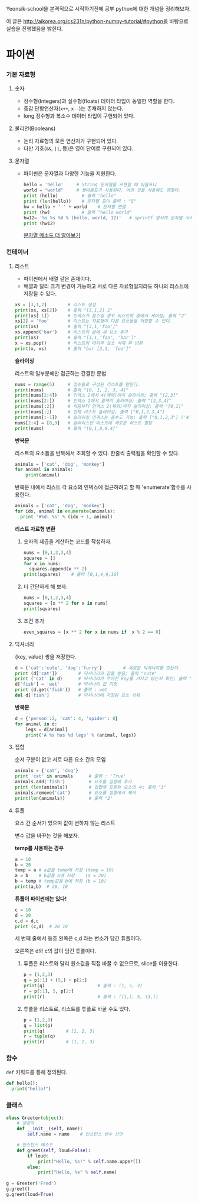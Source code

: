 Yeonsik-school을 본격적으로 시작하기전에 공부 python에 대한 개념을 정리해보자.

이 글은 http://aikorea.org/cs231n/python-numpy-tutorial/#python을 바탕으로 실습을 진행했음을 밝힌다.

# 파이썬

### 기본 자료형

1. 숫자

   - 정수형(Integers)과 실수형(floats) 데이터 타입이 동일한 역할을 한다.
   - 증감 단항연산자(`x++`, `x--`)는 존재하지 않는다.
   - long 정수형과 복소수 데이터 타입이 구현되어 있다.

2. 불리언(Booleans)

   - 논리 자료형의 모든 연산자가 구현되어 있다.
   - 다만 기호(`&&`, `||`, 등)은 영어 단어로 구현되어 있다.

3. 문자열

   - 파이썬은 문자열과 다양한 기능을 지원한다.

     ```python
     hello = 'hello'     # String 문자열을 포현할 때 따옴표나
     world = "world"     # 쌍따옴표가 사용된다. 어떤 것을 사용해도 괜찮다.
     print (hello)         # 출력 "hello"
     print (len(hello))    # 문자열 길이 출력 : "5"
     hw = hello + ' ' + world    # 문자열 연결
     print (hw)            # 출력 "hello world"
     hw12= '%s %s %d % (hello, world, 12)'   # sprintf 방식의 문자열 서식 지정
     print (hw12)
     ```

     [문자열 메소드 더 알아보기](https://docs.python.org/2/library/stdtypes.html#string-methods)

### 컨테이너

1. 리스트

   - 파이썬에서 배열 같은 존재이다.
   - 배열과 달리 크기 변경이 가능하고 서로 다른 자료형일지라도 하나의 리스트에 저장될 수 있다.

   ```python
   xs = [3,1,2]        # 리스트 생성
   print(xs, xs[2])    # 출력 "[3,1,2] 2"
   print(xs[-1])       # 인덱스가 음수일 경우 리스트의 끝에서 세어짐; 출력 "2"
   xs[2] = 'foo'       # 리스트는 자료형이 다른 요소들을 저장할 수 있다.
   print(xs)           # 출력 "[3,1,'foo']"
   xs.append('bar')    # 리스트의 끝에 새 요소 추가
   print(xs)           # 출력 "[3,1,'foo', 'bar']"
   x = xs.pop()        # 리스트의 마지막 요소 삭제 후 반환
   print(x, xs)        # 출력 "bar [3,1, 'foo']"
   ```

   **슬라이싱**

   리스트의 일부분에만 접근하는 간결한 문법

   ```python
   nums = range(5)     # 정수들로 구성된 리스트를 만든다.
   print(nums)         # 출력 "[0, 1, 2, 3, 4]"
   print(nums[2:4])    # 인덱스 2에서 4(제외)까지 슬리이싱; 출력 "[2,3]"
   print(nums[2:])     # 인덱스 2에서 끝까지 슬라이싱; 출력 "[2,3,4]"
   print(nums[:2])     # 처음부터 인덱스 2(제외)까지 슬라이싱; 출력 "[0,1]"
   print(nums[:])      # 전체 리스트 슬라이싱; 출력 ["0,1,2,3,4"]
   print(nums[:-1])    # 슬라이싱 인덱스는 음수도 가능; 출력 ["0,1,2,3"] ('4'를 제외하고)
   nums[2:4] = [8,9]   # 슬라이스된 리스트에 새로운 리스트 할당
   print(nums)         # 출력 "[0,1,8,9,4]"
   ```

   **반복문**

   리스트의 요소들을 반복해서 조회할 수 있다. 한줄씩 출력됨을 확인할 수 있다.

   ```python
   animals = ['cat', 'dog', 'monkey']
   for animal in animals:
       print(animal)
   ```

   반복문 내에서 리스트 각 요소의 인덱스에 접근하려고 할 때 'enumerate'함수를 사용한다.

   ```python
   animals = ['cat', 'dog', 'monkey']
   for idx, animal in enumerate(animals):
     print '#%d: %s' % (idx + 1, animal)
   ```

   **리스트 자료형 변환**

   1. 숫자의 제곱을 계산하는 코드를 작성하자.

      ```python
      nums = [0,1,2,3,4]
      squares = []
      for x in nums:
        squares.append(x ** 2)
      print(squares)	# 출력 [0,1,4,9,16]
      ```

   2. 더 간단하게 해 보자.

      ```python
      nums = [0,1,2,3,4]
      squares = [x ** 2 for x in nums]
      print(squares)
      ```

   3. 조건 추가

      ```python
      even_squares = [x ** 2 for x in nums if  x % 2 == 0]
      ```

2. 딕셔너리

   {key, value} 쌍을 저장한다.

   ```python
   d = {'cat':'cute', 'dog':'furry'}		# 새로운 딕셔너리를 만든다.
   print (d['cat'])        # 딕셔너리의 값을 받음; 출력 "cute"
   print ('cat' in d)      # 딕셔너리가 주어진 key를 가지고 있는지 확인; 출력 "True"
   d['fish'] = 'wet'       # 딕셔너리 값 지정
   print (d.get('fish'))   # 출력 : wet
   del d['fish']           # 딕셔너리에 저장된 요소 삭제
   ```

   **반복문**

   ```python
   d = {'person':2, 'cat': 4, 'spider': 8}
   for animal in d:
       legs = d[animal]
       print('A %s has %d legs' % (animal, legs))
   ```

3. 집합

   순서 구분이 없고 서로 다른 요소 간의 모임

   ```python
   animals = {'cat', 'dog'}
   print 'cat' in animals      # 출력 : 'True'
   animals.add('fish')         # 요소를 집합에 추가
   print (len(animals))        # 집합에 포함된 요소의 수; 출력 "3"
   animals.remove('cat')       # 요소를 집합에서 제거
   print(len(animals))         # 출력 "2"
   ```

4. 튜플

   요소 간 순서가 있으며 값이 변하지 않는 리스트

   변수 값을 바꾸는 것을 해보자.

   **temp를 사용하는 경우**

   ```python
   a = 10
   b = 20
   temp = a # a값을 temp에 저장 (temp = 10)
   a = b    # b값을 a에 저장    (a = 20)
   b = temp # temp값을 b에 저장 (b = 10)
   print(a,b)  # 20, 10
   ```

   **튜플이 파이썬에는 있다!**

   ```python
   c = 10
   d = 20
   c,d = d,c
   print (c,d)  # 20 10
   ```

   세 번째 줄에서 등호 왼쪽은 c,d 라는 변소가 담긴 튜플이다.

   오른쪽은 d와 c의 값이 담긴 튜플이다.

   1. 튜플은 리스트와 달리 원소값을 직접 바꿀 수 없으므로, slice를 이용한다.

      ```python
      p = (1,2,3)
      q = p[:1] + (5,) + p[2:]
      print(q)                    # 출력 : (1, 5, 3)
      r = p[:1], 5, p[2:]
      print(r)                    # 출력 : ((1,), 5, (3,))
      ```

   2. 튜플을 리스트로, 리스트를 튜플로 바꿀 수도 있다.

      ```python
      p = (1,2,3)
      q = list(p)
      print(q)        # [1, 2, 3]
      r = tuple(q)
      print(r)        # (1, 2, 3)
      ```

### 함수

`def` 키워드를 통해 정의된다.

```python
def hello():
  print("hello!")
```

### 클래스

```python
class Greeter(object):
    # 생성자
    def __init__(self, name):
        self.name = name    # 인스턴스 변수 선언

    # 인스턴스 메소드
    def greet(self, loud=False):
        if loud:
            print("Hello, %s!" % self.name.upper())
        else:
            print("Hello, %s" % self.name)
    
g = Greeter('Fred')
g.greet()
g.greet(loud=True)
```

